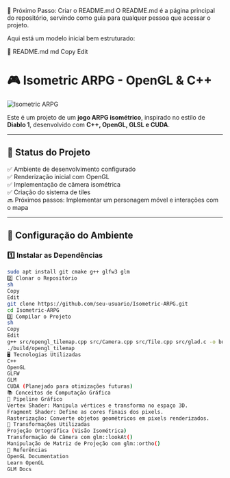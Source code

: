 📌 Próximo Passo: Criar o README.md
O README.md é a página principal do repositório, servindo como guia para qualquer pessoa que acessar o projeto.

Aqui está um modelo inicial bem estruturado:

📜 README.md
md
Copy
Edit
# 🎮 Isometric ARPG - OpenGL & C++

![Isometric ARPG](https://your-image-link-here)  

Este é um projeto de um **jogo ARPG isométrico**, inspirado no estilo de **Diablo 1**, desenvolvido com **C++, OpenGL, GLSL e CUDA**.

---

## 📌 **Status do Projeto**
✅ Ambiente de desenvolvimento configurado  
✅ Renderização inicial com OpenGL  
✅ Implementação de câmera isométrica  
✅ Criação do sistema de tiles  
🔜 Próximos passos: Implementar um personagem móvel e interações com o mapa  

---

## 🚀 **Configuração do Ambiente**
### 1️⃣ **Instalar as Dependências**
```sh
sudo apt install git cmake g++ glfw3 glm
2️⃣ Clonar o Repositório
sh
Copy
Edit
git clone https://github.com/seu-usuario/Isometric-ARPG.git
cd Isometric-ARPG
3️⃣ Compilar o Projeto
sh
Copy
Edit
g++ src/opengl_tilemap.cpp src/Camera.cpp src/Tile.cpp src/glad.c -o build/opengl_tilemap -Iinclude -I./src -I/mingw64/include -L/mingw64/lib -lglfw3 -lopengl32
./build/opengl_tilemap
🖥 Tecnologias Utilizadas
C++
OpenGL
GLFW
GLM
CUDA (Planejado para otimizações futuras)
📚 Conceitos de Computação Gráfica
🎯 Pipeline Gráfico
Vertex Shader: Manipula vértices e transforma no espaço 3D.
Fragment Shader: Define as cores finais dos pixels.
Rasterização: Converte objetos geométricos em pixels renderizados.
🎯 Transformações Utilizadas
Projeção Ortográfica (Visão Isométrica)
Transformação de Câmera com glm::lookAt()
Manipulação de Matriz de Projeção com glm::ortho()
📖 Referências
OpenGL Documentation
Learn OpenGL
GLM Docs
